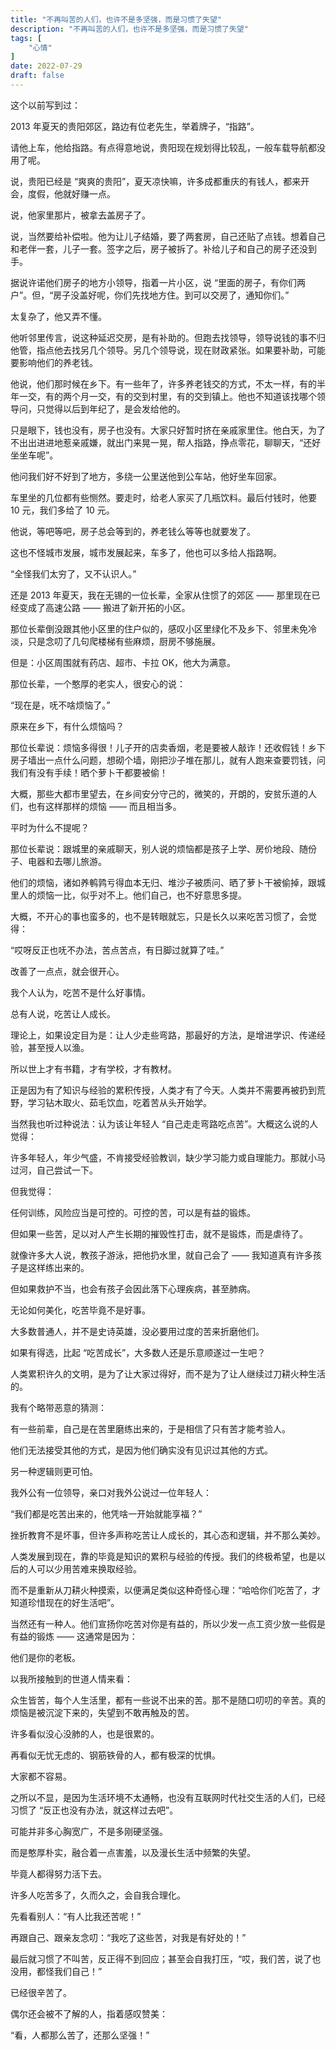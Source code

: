 ```yaml
---
title: "不再叫苦的人们，也许不是多坚强，而是习惯了失望"  
description: "不再叫苦的人们，也许不是多坚强，而是习惯了失望"  
tags: [
    "心情"
]  
date: 2022-07-29
draft: false
---
```


这个以前写到过：

2013 年夏天的贵阳郊区，路边有位老先生，举着牌子，“指路”。

请他上车，他给指路。有点得意地说，贵阳现在规划得比较乱，一般车载导航都没用了呢。

说，贵阳已经是 “爽爽的贵阳”，夏天凉快嘛，许多成都重庆的有钱人，都来开会，度假，他就好赚一点。

说，他家里那片，被拿去盖房子了。

说，当然要给补偿啦。他为让儿子结婚，要了两套房，自己还贴了点钱。想着自己和老伴一套，儿子一套。签字之后，房子被拆了。补给儿子和自己的房子还没到手。

据说许诺他们房子的地方小领导，指着一片小区，说 “里面的房子，有你们两户”。但，“房子没盖好呢，你们先找地方住。到可以交房了，通知你们。”

太复杂了，他又弄不懂。

他听邻里传言，说这种延迟交房，是有补助的。但跑去找领导，领导说钱的事不归他管，指点他去找另几个领导。另几个领导说，现在财政紧张。如果要补助，可能要影响他们的养老钱。

他说，他们那时候在乡下。有一些年了，许多养老钱交的方式，不太一样，有的半年一交，有的两个月一交，有的交到村里，有的交到镇上。他也不知道该找哪个领导问，只觉得以后到年纪了，是会发给他的。

只是眼下，钱也没有，房子也没有。大家只好暂时挤在亲戚家里住。他白天，为了不出出进进地惹亲戚嫌，就出门来晃一晃，帮人指路，挣点零花，聊聊天，“还好坐坐车呢”。

他问我们好不好到了地方，多绕一公里送他到公车站，他好坐车回家。

车里坐的几位都有些恻然。要走时，给老人家买了几瓶饮料。最后付钱时，他要 10 元，我们多给了 10 元。

他说，等吧等吧，房子总会等到的，养老钱么等等也就要发了。

这也不怪城市发展，城市发展起来，车多了，他也可以多给人指路啊。

“全怪我们太穷了，又不认识人。”

还是 2013 年夏天，我在无锡的一位长辈，全家从住惯了的郊区 —— 那里现在已经变成了高速公路 —— 搬进了新开拓的小区。

那位长辈倒没跟其他小区里的住户似的，感叹小区里绿化不及乡下、邻里未免冷淡，只是念叨了几句爬楼梯有些麻烦，厨房不够施展。

但是：小区周围就有药店、超市、卡拉 OK，他大为满意。

那位长辈，一个憨厚的老实人，很安心的说：

“现在是，呒不啥烦恼了。”

原来在乡下，有什么烦恼吗？

那位长辈说：烦恼多得很！儿子开的店卖香烟，老是要被人敲诈！还收假钱！乡下房子墙出一点什么问题，想砌个墙，刚把沙子堆在那儿，就有人跑来查要罚钱，问我们有没有手续！晒个萝卜干都要被偷！

大概，那些大都市里望去，在乡间安分守己的，微笑的，开朗的，安贫乐道的人们，也有这样那样的烦恼 —— 而且相当多。

平时为什么不提呢？

那位长辈说：跟城里的亲戚聊天，别人说的烦恼都是孩子上学、房价地段、随份子、电器和去哪儿旅游。

他们的烦恼，诸如养鹌鹑亏得血本无归、堆沙子被质问、晒了萝卜干被偷掉，跟城里人的烦恼一比，似乎对不上。他们自己，也不好意思多提。

大概，不开心的事也蛮多的，也不是转眼就忘，只是长久以来吃苦习惯了，会觉得：

“哎呀反正也呒不办法，苦点苦点，有日脚过就算了哇。”

改善了一点点，就会很开心。

我个人认为，吃苦不是什么好事情。

总有人说，吃苦让人成长。

理论上，如果设定目为是：让人少走些弯路，那最好的方法，是增进学识、传递经验，甚至授人以渔。

所以世上才有书籍，才有学校，才有教材。

正是因为有了知识与经验的累积传授，人类才有了今天。人类并不需要再被扔到荒野，学习钻木取火、茹毛饮血，吃着苦从头开始学。

当然我也听过种说法：认为该让年轻人 “自己走走弯路吃点苦”。大概这么说的人觉得：

许多年轻人，年少气盛，不肯接受经验教训，缺少学习能力或自理能力。那就小马过河，自己尝试一下。

但我觉得：

任何训练，风险应当是可控的。可控的苦，可以是有益的锻炼。

但如果一些苦，足以对人产生长期的摧毁性打击，就不是锻炼，而是虐待了。

就像许多大人说，教孩子游泳，把他扔水里，就自己会了 —— 我知道真有许多孩子是这样练出来的。

但如果救护不当，也会有孩子会因此落下心理疾病，甚至肺病。

无论如何美化，吃苦毕竟不是好事。

大多数普通人，并不是史诗英雄，没必要用过度的苦来折磨他们。

如果有得选，比起 “吃苦成长”，大多数人还是乐意顺遂过一生吧？

人类累积许久的文明，是为了让大家过得好，而不是为了让人继续过刀耕火种生活的。

我有个略带恶意的猜测：

有一些前辈，自己是在苦里磨练出来的，于是相信了只有苦才能考验人。

他们无法接受其他的方式，是因为他们确实没有见识过其他的方式。

另一种逻辑则更可怕。

我外公有一位领导，亲口对我外公说过一位年轻人：

“我们都是吃苦出来的，他凭啥一开始就能享福？”

挫折教育不是坏事，但许多声称吃苦让人成长的，其心态和逻辑，并不那么美妙。

人类发展到现在，靠的毕竟是知识的累积与经验的传授。我们的终极希望，也是以后的人可以少用苦难来换取经验。

而不是重新从刀耕火种摸索，以便满足类似这种奇怪心理：“哈哈你们吃苦了，才知道珍惜现在的好生活吧”。

当然还有一种人。他们宣扬你吃苦对你是有益的，所以少发一点工资少放一些假是有益的锻炼 —— 这通常是因为：

他们是你的老板。

以我所接触到的世道人情来看：

众生皆苦，每个人生活里，都有一些说不出来的苦。那不是随口叨叨的辛苦。真的烦恼是被沉淀下来的，失望到不敢再触及的苦。

许多看似没心没肺的人，也是很累的。

再看似无忧无虑的、钢筋铁骨的人，都有极深的忧惧。

大家都不容易。

之所以不显，是因为生活环境不太通畅，也没有互联网时代社交生活的人们，已经习惯了 “反正也没有办法，就这样过去吧”。

可能并非多心胸宽广，不是多刚硬坚强。

而是憨厚朴实，融合着一点害羞，以及漫长生活中频繁的失望。

毕竟人都得努力活下去。

许多人吃苦多了，久而久之，会自我合理化。

先看看别人：“有人比我还苦呢！”

再跟自己、跟亲友念叨：“我吃了这些苦，对我是有好处的！”

最后就习惯了不叫苦，反正得不到回应；甚至会自我打压，“哎，我们苦，说了也没用，都怪我们自己！”

已经很辛苦了。

偶尔还会被不了解的人，指着感叹赞美：

“看，人都那么苦了，还那么坚强！”
